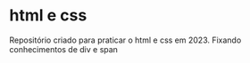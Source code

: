 # html e css
 Repositório criado para praticar o html e css em 2023.
Fixando conhecimentos de div e span